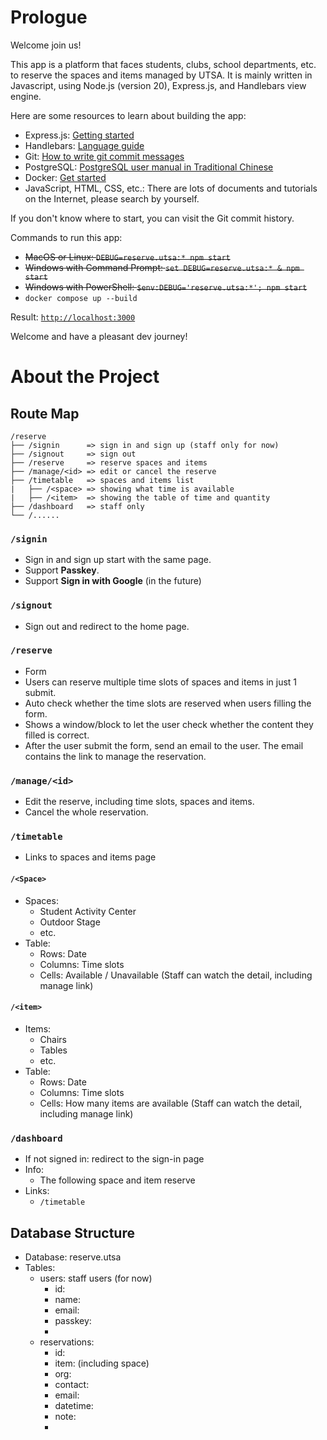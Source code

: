 # Prologue
Welcome join us!

This app is a platform that faces students, clubs, school departments, etc. to reserve the spaces and items managed by UTSA. It is mainly written in Javascript, using Node.js (version 20), Express.js, and Handlebars view engine.

Here are some resources to learn about building the app:
- Express.js: [Getting started](https://expressjs.com/en/starter/installing.html)
- Handlebars: [Language guide](https://handlebarsjs.com/guide/)
- Git: [How to write git commit messages](https://wadehuanglearning.blogspot.com/2019/05/commit-commit-commit-why-what-commit.html)
- PostgreSQL: [PostgreSQL user manual in Traditional Chinese](https://docs.postgresql.tw/tutorial)
- Docker: [Get started](https://docs.docker.com/get-started/)
- JavaScript, HTML, CSS, etc.: There are lots of documents and tutorials on the Internet, please search by yourself.

If you don't know where to start, you can visit the Git commit history.

Commands to run this app:
- ~~MacOS or Linux: `DEBUG=reserve.utsa:* npm start`~~
- ~~Windows with Command Prompt: `set DEBUG=reserve.utsa:* & npm start`~~
- ~~Windows with PowerShell: `$env:DEBUG='reserve.utsa:*'; npm start`~~
- `docker compose up --build`

Result: [`http://localhost:3000`](http://localhost:3000)

Welcome and have a pleasant dev journey!

# About the Project
## Route Map
```
/reserve
├── /signin      => sign in and sign up (staff only for now)
├── /signout     => sign out
├── /reserve     => reserve spaces and items
├── /manage/<id> => edit or cancel the reserve
├── /timetable   => spaces and items list
|   ├── /<space> => showing what time is available
|   ├── /<item>  => showing the table of time and quantity
├── /dashboard   => staff only
└── /......
```

### `/signin`
- Sign in and sign up start with the same page.
- Support **Passkey**.
- Support **Sign in with Google** (in the future)

### `/signout`
- Sign out and redirect to the home page.

### `/reserve`
- Form
- Users can reserve multiple time slots of spaces and items in just 1 submit.
- Auto check whether the time slots are reserved when users filling the form.
- Shows a window/block to let the user check whether the content they filled is correct.
- After the user submit the form, send an email to the user. The email contains the link to manage the reservation.

### `/manage/<id>`
- Edit the reserve, including time slots, spaces and items.
- Cancel the whole reservation.

### `/timetable`
- Links to spaces and items page

#### `/<Space>`
- Spaces:
    - Student Activity Center
    - Outdoor Stage
    - etc.
- Table:
    - Rows: Date
    - Columns: Time slots
    - Cells: Available / Unavailable (Staff can watch the detail, including manage link)
    
#### `/<item>`
- Items:
    - Chairs
    - Tables
    - etc.
- Table:
    - Rows: Date
    - Columns: Time slots
    - Cells: How many items are available (Staff can watch the detail, including manage link)

### `/dashboard`
- If not signed in: redirect to the sign-in page
- Info:
    - The following space and item reserve
- Links:
    - `/timetable`

## Database Structure
- Database: reserve.utsa
- Tables:
    - users: staff users (for now)
        - id: 
        - name:
        - email:
        - passkey:
        - 
    - reservations: 
        - id:
        - item: (including space)
        - org:
        - contact:
        - email:
        - datetime:
        - note: 
        - 
